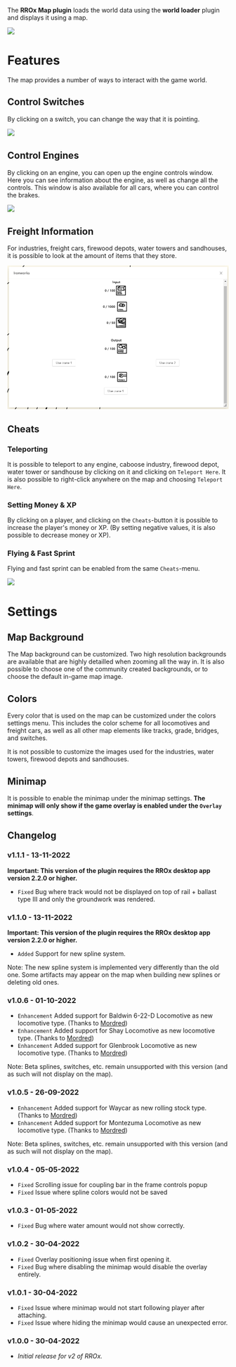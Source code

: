 The **RROx Map plugin** loads the world data using the **world loader** plugin and displays it using a map.

![](https://raw.githubusercontent.com/tom-90/RROx/master/plugins/map/docs/map.png)

# Features

The map provides a number of ways to interact with the game world.

## Control Switches

By clicking on a switch, you can change the way that it is pointing.

![](https://raw.githubusercontent.com/tom-90/RROx/master/plugins/map/docs/flip-switch.png)

## Control Engines

By clicking on an engine, you can open up the engine controls window. Here you can see information about the engine, as well as change all the controls. This window is also available for all cars, where you can control the brakes.

![](https://raw.githubusercontent.com/tom-90/RROx/master/plugins/map/docs/control-engine.png)

## Freight Information

For industries, freight cars, firewood depots, water towers and sandhouses, it is possible to look at the amount of items that they store.

![](https://raw.githubusercontent.com/tom-90/RROx/master/plugins/map/docs/freight-info.png)

## Cheats

### Teleporting

It is possible to teleport to any engine, caboose industry, firewood depot, water tower or sandhouse by clicking on it and clicking on `Teleport Here`. It is also possible to right-click anywhere on the map and choosing `Teleport Here`.

### Setting Money & XP

By clicking on a player, and clicking on the `Cheats`-button it is possible to increase the player's money or XP. (By setting negative values, it is also possible to decrease money or XP).

### Flying & Fast Sprint

Flying and fast sprint can be enabled from the same `Cheats`-menu.

![](https://raw.githubusercontent.com/tom-90/RROx/master/plugins/map/docs/cheats.png)

# Settings

## Map Background

The Map background can be customized. Two high resolution backgrounds are available that are highly detailled when zooming all the way in. It is also possible to choose one of the community created backgrounds, or to choose the default in-game map image.

## Colors

Every color that is used on the map can be customized under the colors settings menu. This includes the color scheme for all locomotives and freight cars, as well as all other map elements like tracks, grade, bridges, and switches.

It is not possible to customize the images used for the industries, water towers, firewood depots and sandhouses.

## Minimap

It is possible to enable the minimap under the minimap settings. **The minimap will only show if the game overlay is enabled under the `Overlay` settings**.

## Changelog

### v1.1.1 - 13-11-2022

**Important: This version of the plugin requires the RROx desktop app version 2.2.0 or higher.**

- `Fixed` Bug where track would not be displayed on top of rail + ballast type III and only the groundwork was rendered.

### v1.1.0 - 13-11-2022

**Important: This version of the plugin requires the RROx desktop app version 2.2.0 or higher.**

- `Added` Support for new spline system.

Note: The new spline system is implemented very differently than the old one. Some artifacts may appear on the map when building new splines or deleting old ones.

### v1.0.6 - 01-10-2022

- ``Enhancement`` Added support for Baldwin 6-22-D Locomotive as new locomotive type. (Thanks to [Mordred](https://github.com/mordred-random))
- ``Enhancement`` Added support for Shay Locomotive as new locomotive type. (Thanks to [Mordred](https://github.com/mordred-random))
- ``Enhancement`` Added support for Glenbrook Locomotive as new locomotive type. (Thanks to [Mordred](https://github.com/mordred-random))

Note: Beta splines, switches, etc. remain unsupported with this version (and as such will not display on the map).

### v1.0.5 - 26-09-2022

- ``Enhancement`` Added support for Waycar as new rolling stock type. (Thanks to [Mordred](https://github.com/mordred-random))
- ``Enhancement`` Added support for Montezuma Locomotive as new locomotive type. (Thanks to [Mordred](https://github.com/mordred-random))

Note: Beta splines, switches, etc. remain unsupported with this version (and as such will not display on the map).

### v1.0.4 - 05-05-2022

- ``Fixed`` Scrolling issue for coupling bar in the frame controls popup
- ``Fixed`` Issue where spline colors would not be saved

### v1.0.3 - 01-05-2022

- ``Fixed`` Bug where water amount would not show correctly.

### v1.0.2 - 30-04-2022

- ``Fixed`` Overlay positioning issue when first opening it.
- ``Fixed`` Bug where disabling the minimap would disable the overlay entirely. 

### v1.0.1 - 30-04-2022

- ``Fixed`` Issue where minimap would not start following player after attaching.
- ``Fixed`` Issue where hiding the minimap would cause an unexpected error.

### v1.0.0 - 30-04-2022

- *Initial release for v2 of RROx.*